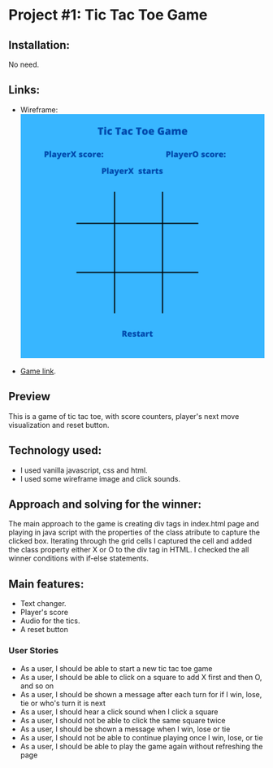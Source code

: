 # Project #1: Tic Tac Toe Game
## Installation: 
No need.

## Links:
- Wireframe:
![](images/frame.png)


- [Game link](https://arcebald.github.io/Tic-Tac-Toe/index.html?).


## Preview

This is a game of tic tac toe, with score counters, player's next move visualization and reset button.

## Technology used:

- I used vanilla javascript, css and html.
- I used some wireframe image and click sounds.


## Approach and solving for the winner:
The main approach to the game is creating div tags in index.html page and playing in java script with the properties of the class atribute 
to capture the clicked box. Iterating through the grid cells I captured the cell and added the class property either X or O to the div tag in HTML. I checked the all winner conditions with if-else statements. 
 
## Main features:
- Text changer.
- Player's score
- Audio for the tics.
- A reset button
### User Stories

- As a user, I should be able to start a new tic tac toe game
- As a user, I should be able to click on a square to add X first and then O, and so on
- As a user, I should be shown a message after each turn for if I win, lose, tie or who's turn it is next
- As a user, I should hear a click sound when I click a square
- As a user, I should not be able to click the same square twice
- As a user, I should be shown a message when I win, lose or tie
- As a user, I should not be able to continue playing once I win, lose, or tie
- As a user, I should be able to play the game again without refreshing the page



